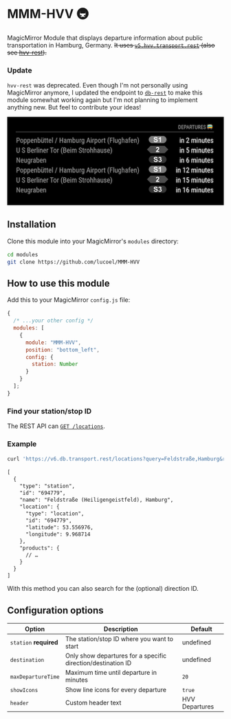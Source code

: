 # MMM-HVV 🚇

MagicMirror Module that displays departure information about public transportation in Hamburg, Germany. ~~It uses [`v5.hvv.transport.rest`](https://v5.hvv.transport.rest/) (also see [hvv-rest](https://github.com/derhuerst/hvv-rest)).~~

### Update

`hvv-rest` was deprecated. Even though I'm not personally using MagicMirror anymore, I updated the endpoint to [`db-rest`](https://v6.db.transport.rest/) to make this module somewhat working again but I'm not planning to implement anything new. But feel to contribute your ideas!

![Preview](.github/preview.png)

## Installation

Clone this module into your MagicMirror's `modules` directory:

```sh
cd modules
git clone https://github.com/lucoel/MMM-HVV
```

## How to use this module

Add this to your MagicMirror `config.js` file:

```javascript
{
  /* ...your other config */
  modules: [
    {
      module: "MMM-HVV",
      position: "bottom_left",
      config: {
        station: Number
      }
    }
  ];
}
```

### Find your station/stop ID

The REST API can [`GET /locations`](https://v6.db.transport.rest/).

### Example

```sh
curl 'https://v6.db.transport.rest/locations?query=Feldstraße,Hamburg&results=1' -s | jq
```

```jsonc
[
  {
    "type": "station",
    "id": "694779",
    "name": "Feldstraße (Heiligengeistfeld), Hamburg",
    "location": {
      "type": "location",
      "id": "694779",
      "latitude": 53.556976,
      "longitude": 9.968714
    },
    "products": {
      // …
    }
  }
]
```

With this method you can also search for the (optional) direction ID.

## Configuration options

| Option                 | Description                                                  | Default        |
| ---------------------- | ------------------------------------------------------------ | -------------- |
| `station` **required** | The station/stop ID where you want to start                  | undefined      |
| `destination`          | Only show departures for a specific direction/destination ID | undefined      |
| `maxDepartureTime`     | Maximum time until departure in minutes                      | `20`           |
| `showIcons`            | Show line icons for every departure                          | `true`         |
| `header`               | Custom header text                                           | HVV Departures |
